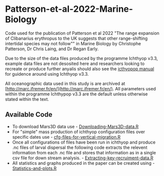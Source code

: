 # Patterson-et-al-2022-Marine-Biology
Code used for the publication of Patterson et al 2022 "The range expansion of Clibanarius erythropus to the UK suggests that other range-shifting intertidal species may not follow"" in Marine Biology by Christophe Patterson, Dr Chris Laing, and Dr Regan Early.

Due to the size of the data files produced by the programme Ichthyop v3.3, example data files are not desosited here and researchers looking to recreate or produce further anyalis should also see the [icthyopop manual](https://www.ichthyop.org/) for guidence around using Ichthyop v3.3.

All oceanographic data used in this study is are archived at [http://marc.ifremer.fr/en/](http://marc.ifremer.fr/en/). All parameters used within the programme Ichthypop v3.3 are the default unless otherwise stated within the text.

## Available Code
* To download Mars3D data use - [Downloading-Mars3D-data.R](https://github.com/ChristophePatterson/Patterson-et-al-2022-Marine-Biology/blob/main/Scripts/Downloading-Mars3D-data.R)
* For "simple" mass production of ichthyop configuration files over specific dates use - [cfg-files-for-vertical-migration.R](https://github.com/ChristophePatterson/Patterson-et-al-2022-Marine-Biology/blob/main/Scripts/cfg-files-for-vertical-migration.R)
* Once all configurations of files have been run in ichthyop and produce .nc files of larval dispersal the following code extracts the relevent information from each .nc file and stores that information as in a single csv file for down stream analysis. - [Extracting-key-recruiment-data.R](https://github.com/ChristophePatterson/Patterson-et-al-2022-Marine-Biology/blob/main/Scripts/Extracting-key-recruiment-data.R)
* All statistics and graphs produced in the paper can be created using - [Statistics-and-plots.R](https://github.com/ChristophePatterson/Patterson-et-al-2022-Marine-Biology/blob/main/Scripts/Statistics-and-plots.R)



